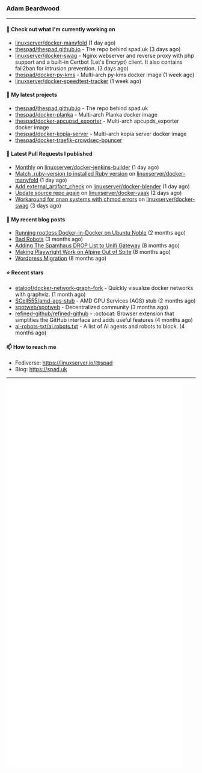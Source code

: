 ### Adam Beardwood
---
#### 👷 Check out what I'm currently working on

- [linuxserver/docker-manyfold](https://github.com/linuxserver/docker-manyfold) (1 day ago)
- [thespad/thespad.github.io](https://github.com/thespad/thespad.github.io) - The repo behind spad.uk (3 days ago)
- [linuxserver/docker-swag](https://github.com/linuxserver/docker-swag) - Nginx webserver and reverse proxy with php support and a built-in Certbot (Let&#39;s Encrypt) client. It also contains fail2ban for intrusion prevention. (3 days ago)
- [thespad/docker-py-kms](https://github.com/thespad/docker-py-kms) - Multi-arch py-kms docker image (1 week ago)
- [linuxserver/docker-speedtest-tracker](https://github.com/linuxserver/docker-speedtest-tracker) (1 week ago)

#### 🌱 My latest projects

- [thespad/thespad.github.io](https://github.com/thespad/thespad.github.io) - The repo behind spad.uk
- [thespad/docker-planka](https://github.com/thespad/docker-planka) - Multi-arch Planka docker image
- [thespad/docker-apcupsd_exporter](https://github.com/thespad/docker-apcupsd_exporter) - Multi-arch apcupds_exporter docker image
- [thespad/docker-kopia-server](https://github.com/thespad/docker-kopia-server) - Multi-arch kopia server docker image 
- [thespad/docker-traefik-crowdsec-bouncer](https://github.com/thespad/docker-traefik-crowdsec-bouncer)

#### 🔨 Latest Pull Requests I published

- [Monthly](https://github.com/linuxserver/docker-jenkins-builder/pull/301) on [linuxserver/docker-jenkins-builder](https://github.com/linuxserver/docker-jenkins-builder) (1 day ago)
- [Match .ruby-version to installed Ruby version](https://github.com/linuxserver/docker-manyfold/pull/6) on [linuxserver/docker-manyfold](https://github.com/linuxserver/docker-manyfold) (1 day ago)
- [Add external_artifact_check](https://github.com/linuxserver/docker-blender/pull/15) on [linuxserver/docker-blender](https://github.com/linuxserver/docker-blender) (1 day ago)
- [Update source repo again](https://github.com/linuxserver/docker-yaak/pull/4) on [linuxserver/docker-yaak](https://github.com/linuxserver/docker-yaak) (2 days ago)
- [Workaround for qnap systems with chmod errors](https://github.com/linuxserver/docker-swag/pull/523) on [linuxserver/docker-swag](https://github.com/linuxserver/docker-swag) (3 days ago)

#### 📜 My recent blog posts

- [Running rootless Docker-in-Docker on Ubuntu Noble](https://www.spad.uk/posts/rootless-dind-noble/) (2 months ago)
- [Bad Robots](https://www.spad.uk/posts/bad-robots/) (3 months ago)
- [Adding The Spamhaus DROP List to Unifi Gateway](https://www.spad.uk/posts/adding-spamhaus-drop-list-to-unifi-gateway/) (8 months ago)
- [Making Playwright Work on Alpine Out of Spite](https://www.spad.uk/posts/making-playwright-work-on-alpine-out-of-spite/) (8 months ago)
- [Wordpress Migration](https://www.spad.uk/posts/wordpress-migration/) (8 months ago)

#### ⭐ Recent stars

- [etaloof/docker-network-graph-fork](https://github.com/etaloof/docker-network-graph-fork) - Quickly visualize docker networks with graphviz. (1 month ago)
- [SCell555/amd-ags-stub](https://github.com/SCell555/amd-ags-stub) - AMD GPU Services (AGS) stub (2 months ago)
- [spotweb/spotweb](https://github.com/spotweb/spotweb) - Decentralized community (3 months ago)
- [refined-github/refined-github](https://github.com/refined-github/refined-github) - :octocat: Browser extension that simplifies the GitHub interface and adds useful features (4 months ago)
- [ai-robots-txt/ai.robots.txt](https://github.com/ai-robots-txt/ai.robots.txt) - A list of AI agents and robots to block. (4 months ago)

#### 📫 How to reach me
- Fediverse: https://linuxserver.io/@spad
- Blog: https://spad.uk
---
<img src="https://raw.githubusercontent.com/thespad/thespad/main/github-metrics.svg">
